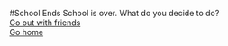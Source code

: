 #School Ends
School is over. What do you decide to do?    
[Go out with friends](situations/mcd.md)  
[Go home](situations/home.md)